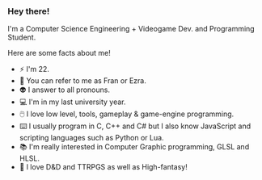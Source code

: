 ### Hey there!

I'm a Computer Science Engineering + Videogame Dev. and Programming Student.

Here are some facts about me!
* ⚡ I'm 22.
* 🖖 You can refer to me as Fran or Ezra.
* 👽 I answer to all pronouns.
* 💻 I'm in my last university year.
* 🖱️  I love low level, tools, gameplay & game-engine programming.
* ⌨️ I usually program in C, C++ and C# but I also know JavaScript and scripting languages such as Python or Lua.
* 📚 I'm really interested in Computer Graphic programming, GLSL and HLSL.
* 🐉 I love D&D and TTRPGS as well as High-fantasy!
